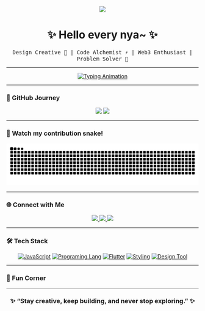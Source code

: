 <!-- Epic Animated Header -->
<p align="center">
  <img src="https://custom-doodle.com/wp-content/uploads/doodle/auto-draft/running-nikke-doro-kawaii-doodle.gif" width="90px">
</p>

<h1 align="center">✨ Hello every nya~ ✨</h1>
<p align="center">
  <samp>
    Design Creative 🎨 | Code Alchemist ⚡ | Web3 Enthusiast | Problem Solver 🧩
  </samp>
</p>

---

<!-- Animated Typing Text -->
<p align="center">
  <a href="https://github.com/hooqii">
    <img src="https://readme-typing-svg.herokuapp.com?size=22&duration=4000&color=FEAFCD&center=true&vCenter=true&lines=Building+Epic+Projects+⚡;Crafting+UI%2FUX+Experiences+🎨;Always+Learning+%F0%9F%9A%80" alt="Typing Animation">
  </a>
</p>

---

### 🚀 GitHub Journey
<p align="center">
  <img src="https://github-readme-stats.vercel.app/api?username=hooqii&show_icons=true&theme=radical&hide_border=true&bg_color=fffff&title_color=00E5FF&icon_color=00E5FF&text_color=FD418D" height="170px"/>
  <img src="https://github-readme-streak-stats.herokuapp.com/?user=hooqii&theme=radical&hide_border=true&background=FFFFFF&ring=00E5FF&fire=FF0080&currStreakLabel=FD418D" height="170px"/>
</p>

---
### 🐍 Watch my contribution snake!
<p align="center">
  <img src="https://raw.githubusercontent.com/hooqii/hooqii/output/github-snake.svg" alt="Snake animation" />
</p>

---
### 🌐 Connect with Me
<p align="center">
  <a href="https://x.com/hoo_qii">
    <img src="https://bentos.jkominovic.dev/api/v1/bento-cards?url=https%3A%2F%2Fx.com%2Fhoo_qii&subtitle=HooQii&size=square"/>
  </a>
  <a href="https://www.linkedin.com/in/defri-salwan/">
    <img src="https://bentos.jkominovic.dev/api/v1/bento-cards?url=https%3A%2F%2Fwww.linkedin.com%2Fin%2Fdefri-salwan%2F&subtitle=Defri+Salwan&size=square"/>
  </a>
  <a href="https://www.instagram.com/hoo_qii/">
    <img src="https://bentos.jkominovic.dev/api/v1/bento-cards?url=https%3A%2F%2Fwww.instagram.com%2Fhoo_qii%2F&subtitle=%40HooQii&size=square"/>
  </a>
</p>

---

### 🛠 Tech Stack
<div align="center">

[![JavaScript](https://bentos.jkominovic.dev/api/v1/generic-card?icon=sijavascript&subtitle=Flex+Development&size=square)](https://bentos.jkominovic.dev/api/v1/generic-card?icon=sijavascript&subtitle=JavaScript&size=square)
[![Programing Lang](https://bentos.jkominovic.dev/api/v1/generic-card?icon=sikotlin&subtitle=Programing+Lang&size=square)](https://bentos.jkominovic.dev/api/v1/generic-card?icon=sikotlin&subtitle=Programing+Lang&size=square)
[![Flutter](https://bentos.jkominovic.dev/api/v1/generic-card?icon=siflutter&subtitle=Cross+Platform&size=square)](https://bentos.jkominovic.dev/api/v1/generic-card?icon=siflutter&subtitle=Flutter&size=square)
[![Styling](https://bentos.jkominovic.dev/api/v1/generic-card?icon=sitailwindcss&subtitle=Styling&size=square)](https://bentos.jkominovic.dev/api/v1/generic-card?icon=sitailwindcss&subtitle=Styling&size=square)
[![Design Tool](https://bentos.jkominovic.dev/api/v1/generic-card?icon=sifigma&subtitle=Design+Tool&size=square)](https://bentos.jkominovic.dev/api/v1/generic-card?icon=sifigma&subtitle=Design+Tool&size=square)
</div>

---
### 🌌 Fun Corner
---
<h3 align="center">✨ “Stay creative, keep building, and never stop exploring.” ✨</h3>

